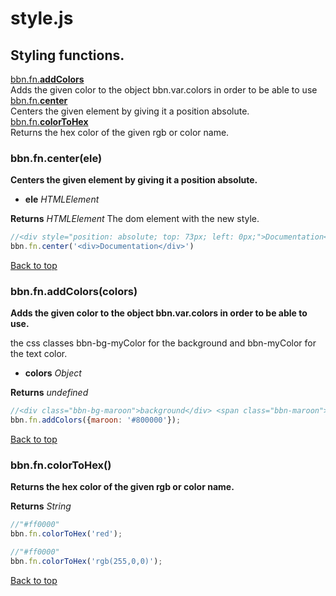 # style.js

## Styling functions.

<a name="bbn_top"></a>[bbn.fn.__addColors__](#addColors)  
Adds the given color to the object bbn.var.colors in order to be able to use  
[bbn.fn.__center__](#center)  
Centers the given element by giving it a position absolute.  
[bbn.fn.__colorToHex__](#colorToHex)  
Returns the hex color of the given rgb or color name.  


### <a name="center"></a>bbn.fn.center(ele)

  __Centers the given element by giving it a position absolute.__

  * __ele__ _HTMLElement_ 

  __Returns__ _HTMLElement_ The dom element with the new style.


```javascript
//<div style="position: absolute; top: 73px; left: 0px;">Documentation</div>
bbn.fn.center('<div>Documentation</div>')
```
[Back to top](#bbn_top)  

### <a name="addColors"></a>bbn.fn.addColors(colors)

  __Adds the given color to the object bbn.var.colors in order to be able to use.__

  the css classes bbn-bg-myColor for the background and bbn-myColor for the text color.

  * __colors__ _Object_ 

  __Returns__ _undefined_ 


```javascript
//<div class="bbn-bg-maroon">background</div> <span class="bbn-maroon">text color</span>
bbn.fn.addColors({maroon: '#800000'});
```
[Back to top](#bbn_top)  

### <a name="colorToHex"></a>bbn.fn.colorToHex()

  __Returns the hex color of the given rgb or color name.__


  __Returns__ _String_ 


```javascript
//"#ff0000"
bbn.fn.colorToHex('red');
```



```javascript
//"#ff0000"
bbn.fn.colorToHex('rgb(255,0,0)');
```
[Back to top](#bbn_top)  